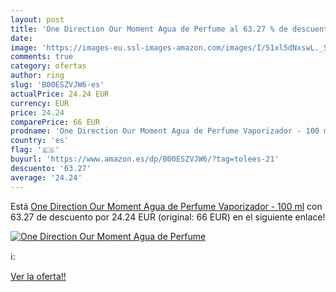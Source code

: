 ```yaml
---
layout: post
title: 'One Direction Our Moment Agua de Perfume al 63.27 % de descuento'
date: 
image: 'https://images-eu.ssl-images-amazon.com/images/I/51xl5dNxswL._SL200_.jpg'
comments: true
category: ofertas
author: ring
slug: 'B00ESZVJW6-es'
actualPrice: 24.24 EUR
currency: EUR
price: 24.24
comparePrice: 66 EUR
prodname: 'One Direction Our Moment Agua de Perfume Vaporizador - 100 ml'
country: 'es'
flag: '🇪🇸'
buyurl: 'https://www.amazon.es/dp/B00ESZVJW6/?tag=tolees-21'
descuento: '63.27'
average: '24.24'
---
```


Está [One Direction Our Moment Agua de Perfume Vaporizador - 100 ml](https://www.amazon.es/dp/B00ESZVJW6/?tag=tolees-21) con 63.27 de descuento por 24.24 EUR (original: 66 EUR) en el siguiente enlace!

[![One Direction Our Moment Agua de Perfume](https://images-eu.ssl-images-amazon.com/images/I/51xl5dNxswL._SL200_.jpg)](https://www.amazon.es/dp/B00ESZVJW6/?tag=tolees-21)

ℹ️:


[Ver la oferta!!](https://www.amazon.es/dp/B00ESZVJW6/?tag=tolees-21)
